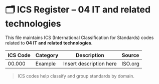 # 🗂 ICS Register – 04 IT and related technologies

This file maintains ICS (International Classification for Standards) codes related to **04 IT and related technologies**.

| ICS Code | Category | Description | Source |
|----------|----------|-------------|--------|
| 00.000   | Example  | Insert description here | ISO.org |

> ICS codes help classify and group standards by domain.
